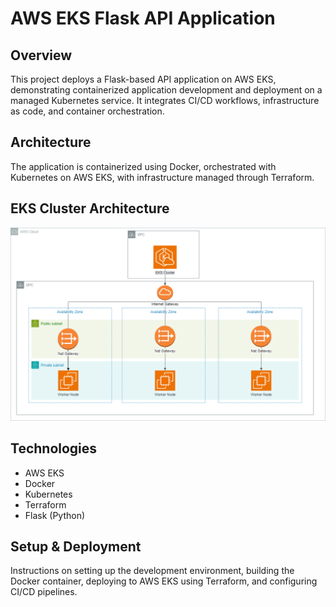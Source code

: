 
# AWS EKS Flask API Application

## Overview
This project deploys a Flask-based API application on AWS EKS, demonstrating containerized application development and deployment on a managed Kubernetes service. It integrates CI/CD workflows, infrastructure as code, and container orchestration.

## Architecture
The application is containerized using Docker, orchestrated with Kubernetes on AWS EKS, with infrastructure managed through Terraform.

## EKS Cluster Architecture
![EKS Cluster Archtecture for the Flask API Application](docs/aws-eks-flask-app.png "Application's EKS Cluster Archtecture")

## Technologies
- AWS EKS
- Docker
- Kubernetes
- Terraform
- Flask (Python)

## Setup & Deployment
Instructions on setting up the development environment, building the Docker container, deploying to AWS EKS using Terraform, and configuring CI/CD pipelines.


